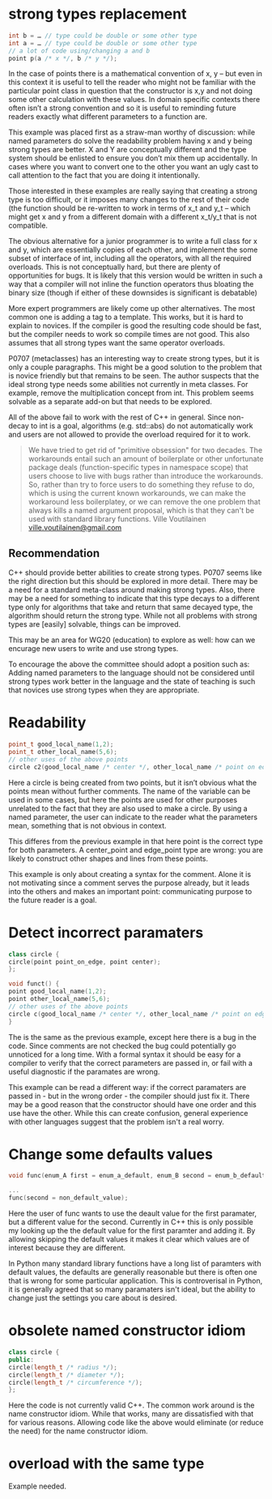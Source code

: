 
# strong types replacement

```C++
int b = … // type could be double or some other type
int a = … // type could be double or some other type
// a lot of code using/changing a and b
point p(a /* x */, b /* y */);
```

In the case of points there is a mathematical convention of x, y – but even in this context it is useful to tell the reader who might not be familiar with the particular point class in question that the constructor is x,y and not doing some other calculation with these values. In domain specific contexts there often isn’t a strong convention and so it is useful to reminding future readers exactly what different parameters to a function are.

This example was placed first as a straw-man worthy of discussion: while named parameters do solve the readability problem having x and y being strong types are better. X and Y are conceptually different and the type system should be enlisted to ensure you don’t mix them up accidentally. In cases where you want to convert one to the other you want an ugly cast to call attention to the fact that you are doing it intentionally.

Those interested in these examples are really saying that creating a strong type is too difficult, or it imposes many changes to the rest of their code (the function should be re-written to work in terms of x_t and y_t – which might get x and y from a different domain with a different x_t/y_t that is not compatible.

The obvious alternative for a junior programmer is to write a full class for x and y, which are essentially copies of each other, and implement the some subset of interface of int, including all the operators, with all the required overloads. This is not conceptually hard, but there are plenty of opportunities for bugs. It is likely that this version would be written in such a way that a compiler will not inline the function operators thus bloating the binary size (though if either of these downsides is significant is debatable)

More expert programmers are likely come up other alternatives. The most common one is adding a tag to a template.  This works, but it is hard to explain to novices. If the compiler is good the resulting code should be fast, but the compiler needs to work so compile times are not good. This also assumes that all strong types want the same operator overloads.

P0707 (metaclasses) has an interesting way to create strong types, but it is only a couple paragraphs. This might be a good solution to the problem that is novice friendly but that remains to be seen. The author suspects that the ideal strong type needs some abilities not currently in meta classes. For example, remove the multiplication concept from int. This problem seems solvable as a separate add-on but that needs to be explored.

All of the above fail to work with the rest of C++ in general. Since non-decay to int is a goal, algorithms (e.g. std::abs) do not automatically work and users are not allowed to provide the overload required for it to work. 

> We have tried to get rid of "primitive obsession" for two decades. The workarounds entail such an amount of boilerplate or other unfortunate package deals (function-specific types in namespace scope) that users choose to live with bugs rather than introduce the workarounds. So, rather than try to force users to do something they refuse to do, which is using the current known workarounds, we can make the workaround less boilerplatey, or we can remove the one problem that always kills a named argument proposal, which is that they can't be used with standard library functions.
>Ville Voutilainen <ville.voutilainen@gmail.com>

## Recommendation
C++ should provide better abilities to create strong types. P0707 seems like the right direction but this should be explored in more detail. There may be a need for a standard meta-class around making strong types. Also, there may be a need for something to indicate that this type decays to a different type only for algorithms that take and return that same decayed type, the algorithm should return the strong type. While not all problems with strong types are [easily] solvable, things can be improved.

This may be an area for WG20 (education) to explore as well: how can we encurage new users to write and use strong types.

To encourage the above the committee should adopt a position such as: Adding named parameters to the language should not be considered until strong types work better in the language and the state of teaching is such that novices use strong types when they are appropriate. 

# Readability

```C++
point_t good_local_name(1,2);
point_t other_local_name(5,6);
// other uses of the above points
circle c2(good_local_name /* center */, other_local_name /* point on edge */);
```
Here a circle is being created from two points, but it isn’t obvious what the points mean without further comments. The name of the variable can be used in some cases, but here the points are used for other purposes unrelated to the fact that they are also used to make a circle. By using a named parameter, the user can indicate to the reader what the parameters mean, something that is not obvious in context.

This differes from the previous example in that here point is the correct type for both parameters.  A center_point and edge_point type are wrong: you are likely to construct other shapes and lines from these points.

This example is only about creating a syntax for the comment. Alone it is not motivating since a comment serves the purpose already, but it leads into the others and makes an important point: communicating purpose to the future reader is a goal.

# Detect incorrect paramaters

```C++
class circle {
circle(point point_on_edge, point center);
};

void funct() {
point good_local_name(1,2);
point other_local_name(5,6);
// other uses of the above points
circle c(good_local_name /* center */, other_local_name /* point on edge */);
}
```

The is the same as the previous example, except here there is a bug in the code. Since comments are not checked the bug could potentially go unnoticed for a long time. With a formal syntax it should be easy for a compiler to verify that the correct parameters are passed in, or fail with a useful diagnostic if the paramates are wrong.

This example can be read a different way: if the correct paramaters are passed in - but in the wrong order - the compiler should just fix it. There may be a good reason that the constructor should have one order and this use have the other. While this can create confusion, general experience with other languages suggest that the problem isn't a real worry.

# Change some defaults values

```C++
void func(enum_A first = enum_a_default, enum_B second = enum_b_default);

...
func(second = non_default_value);
```

Here the user of func wants to use the deault value for the first paramater, but a different value for the second. Currently in C++ this is only possible my looking up the the default value for the first paramter and adding it. By allowing skipping the default values it makes it clear which values are of interest because they are different.

In Python many standard library functions have a long list of paramters with default values, the defaults are generally reasonable but there is often one that is wrong for some particular application. This is controverisal in Python, it is generally agreed that so many paramaters isn't ideal, but the ability to change just the settings you care about is desired.

# obsolete named constructor idiom

```C++
class circle {
public:
circle(length_t /* radius */);
circle(length_t /* diameter */);
circle(length_t /* circumference */);
};
```

Here the code is not currently valid C++. The common work around is the name constructor idiom. While that works, many are dissatisfied with that for various reasons. Allowing code like the above would eliminate (or reduce the need) for the name constructor idiom.

# overload with the same type
Example needed.


